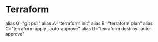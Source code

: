 # Terraform

alias G="git pull"
alias A="terraform init"
alias B="terraform plan"
alias C="terraform apply -auto-approve"
alias D="terraform destroy -auto-approve"